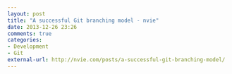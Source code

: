 ```yaml
---
layout: post
title: "A successful Git branching model - nvie"
date: 2013-12-26 23:26
comments: true
categories: 
- Development
- Git
external-url: http://nvie.com/posts/a-successful-git-branching-model/
---
```

